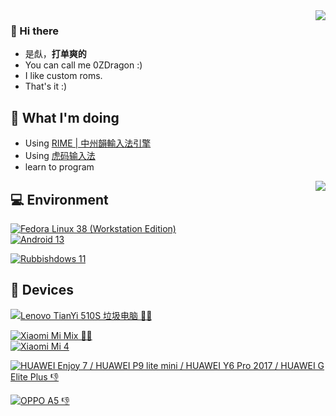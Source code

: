 <!--
**0ZDragon/0ZDragon** is a ✨ _special_ ✨ repository because its `README.md` (this file) appears on your GitHub profile.

Here are some ideas to get you started:

- 🔭 I’m currently working on ...
- 🌱 I’m currently learning ...
- 👯 I’m looking to collaborate on ...
- 🤔 I’m looking for help with ...
- 💬 Ask me about ...
- 📫 How to reach me: ...
- 😄 Pronouns: ...
- ⚡ Fun fact: ...
-->


<img align="right" src="https://github-readme-stats.vercel.app/api?username=0ZDragon&include_all_commits=true&show_icons=true&theme=buefy&count_private=true&hide_border=true" />

### 👋 Hi there

 - 是䖋，**打单爽的**
 - You can call me 0ZDragon :)
 - I like custom roms.
 - That's it :)
 
## 🤔 What I'm doing
- Using [RIME | 中州韻輸入法引擎](https://rime.im)
- Using [虎码输入法](https://tiger-code.com)
- learn to program
<img align="right" src="https://github-readme-stats.vercel.app/api/top-langs/?username=0ZDragon&layout=compact&hide_title=true&hide_border=true" />
<!--
不用Ubuntu了
没时间
- I want to build some custom roms for cancro and lithium
- If possible, build some custom roms for selina
-->

## 💻 Environment
[![Fedora Linux 38 (Workstation Edition)](https://img.shields.io/badge/Fedora%20Linux%2038%20(Workstation%20Edition)-87cefa?style=flat-square&logo=fedora&logoColor=ffffff)](https://docs.fedoraproject.org/en-US/releases/f38/)<br>
[![Android 13](https://img.shields.io/badge/Android%2013-3ddc84?style=flat-square&logo=android&logoColor=ffffff)](https://www.android.com/android-13/)<br>

[![Rubbishdows 11](https://img.shields.io/badge/Windows%2011-00aafe?style=flat-square&logo=windows11&logoColor=ffffff)](https://www.microsoft.com/windows/windows-11)<br>

## 📱 Devices

[![Lenovo TianYi 510S 垃圾电脑 👎🏻](https://img.shields.io/badge/Lenovo%20TianYi%20510S%20垃圾电脑%20👎-e60012?style=flat-square&logo=lenovo&logoColor=ffffff)](https://item.lenovo.com.cn/product/1019973.html)<br>

[![Xiaomi Mi Mix 👍🏻](https://img.shields.io/badge/Xiaomi%20Mi%20Mix%20👍🏻-ff6900?style=flat-square&logo=xiaomi&logoColor=ffffff)](https://www.gsmarena.com/xiaomi_mi_mix-8400.php)<br>
[![Xiaomi Mi 4](https://img.shields.io/badge/Xiaomi%20Mi%204%20LTE-ff6900?style=flat-square&logo=xiaomi&logoColor=ffffff)](https://www.gsmarena.com/xiaomi_mi_4-6518.php)<br>

[![HUAWEI Enjoy 7 / HUAWEI P9 lite mini / HUAWEI Y6 Pro 2017 / HUAWEI G Elite Plus 👎](https://img.shields.io/badge/HUAWEI%20Enjoy%207%20%2F%20HUAWEI%20P9%20lite%20mini%20%2F%20HUAWEI%20Y6%20Pro%202017%20%2F%20HUAWEI%20G%20Elite%20Plus%20👎-ff0000?style=flat-square&logo=huawei&logoColor=ffffff)](https://web.archive.org/web/20170924101920/http://consumer.huawei.com/cn/phones/changxiang7)<br>

[![OPPO A5 👎](https://img.shields.io/badge/OPPO%20A5%20👎-008000?style=flat-square&logo=oppo&logoColor=ffffff)](https://web.archive.org/web/20200505014930/https://www.oppo.com/cn/product/a5/index.html)<br>
